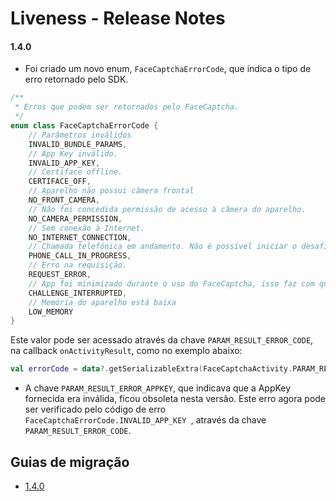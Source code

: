 
# Liveness - Release Notes

#### 1.4.0

- Foi criado um novo enum, `FaceCaptchaErrorCode`, que indica o tipo de erro retornado pelo SDK. 
```kotlin
/**  
 * Erros que podem ser retornados pelo FaceCaptcha.
 */
enum class FaceCaptchaErrorCode {  
    // Parâmetros inválidos  
    INVALID_BUNDLE_PARAMS,  
    // App Key inválido.  
    INVALID_APP_KEY,  
    // Certiface offline.  
    CERTIFACE_OFF,  
    // Aparelho não possui câmera frontal  
    NO_FRONT_CAMERA,  
    // Não foi concedida permissão de acesso à câmera do aparelho.  
    NO_CAMERA_PERMISSION,  
    // Sem conexão à Internet.  
    NO_INTERNET_CONNECTION,  
    // Chamada telefônica em andamento. Não é possível iniciar o desafio durante uma chamada telefônica.  
    PHONE_CALL_IN_PROGRESS,  
    // Erro na requisição.  
    REQUEST_ERROR,  
    // App foi minimizado durante o uso do FaceCaptcha, isso faz com que o desafio seja encerrado.  
    CHALLENGE_INTERRUPTED,  
    // Memória do aparelho está baixa  
    LOW_MEMORY  
}
```
Este valor pode ser acessado através da chave `PARAM_RESULT_ERROR_CODE`, na callback `onActivityResult`, como no exemplo abaixo:
```kotlin
val errorCode = data?.getSerializableExtra(FaceCaptchaActivity.PARAM_RESULT_ERROR_CODE) as? FaceCaptchaErrorCode
```

- A chave `PARAM_RESULT_ERROR_APPKEY`, que indicava que a AppKey fornecida era inválida, ficou obsoleta nesta versão. Este erro agora pode ser verificado pelo código de erro `FaceCaptchaErrorCode.INVALID_APP_KEY `, através da chave `PARAM_RESULT_ERROR_CODE`.

## Guias de migração

- [1.4.0](Documentation/Migration-Guide-1.4.0.md)
